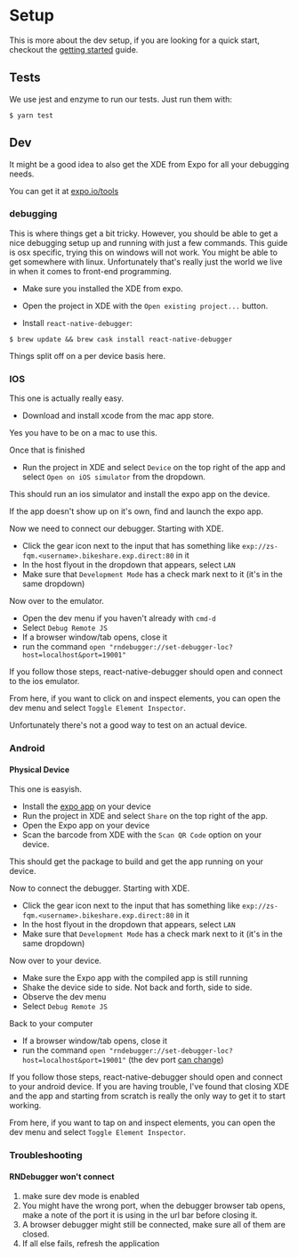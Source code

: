 # Setup
This is more about the dev setup, if you are looking for a quick start, checkout the [getting started](getting-started.md) guide.

## Tests
We use jest and enzyme to run our tests. Just run them with:
```
$ yarn test
```

## Dev
It might be a good idea to also get the XDE from Expo for all your debugging needs.

You can get it at [expo.io/tools](https://expo.io/tools)

### debugging
This is where things get a bit tricky. However, you should be able to get a nice debugging setup up and running with just a few commands. This guide is osx specific, trying this on windows will not work. You might be able to get somewhere with linux. Unfortunately that's really just the world we live in when it comes to front-end programming.

- Make sure you installed the XDE from expo.

- Open the project in XDE with the `Open existing project...` button.

- Install `react-native-debugger`:
```
$ brew update && brew cask install react-native-debugger
```

Things split off on a per device basis here.

### IOS
This one is actually really easy.
- Download and install xcode from the mac app store.

Yes you have to be on a mac to use this.

Once that is finished
- Run the project in XDE and select `Device` on the top right of the app and select `Open on iOS simulator` from the dropdown.

This should run an ios simulator and install the expo app on the device.

If the app doesn't show up on it's own, find and launch the expo app.

Now we need to connect our debugger. Starting with XDE.
- Click the gear icon next to the input that has something like `exp://zs-fqm.<username>.bikeshare.exp.direct:80` in it
- In the host flyout in the dropdown that appears, select `LAN`
- Make sure that `Development Mode` has a check mark next to it (it's in the same dropdown)

Now over to the emulator.
- Open the dev menu if you haven't already with `cmd-d`
- Select `Debug Remote JS`
- If a browser window/tab opens, close it
- run the command `open "rndebugger://set-debugger-loc?host=localhost&port=19001"`

If you follow those steps, react-native-debugger should open and connect to the ios emulator.

From here, if you want to click on and inspect elements, you can open the dev menu and select `Toggle Element Inspector`.

Unfortunately there's not a good way to test on an actual device.

### Android
#### Physical Device
This one is easyish.

- Install the [expo app](https://play.google.com/store/apps/details?id=host.exp.exponent) on your device
- Run the project in XDE and select `Share` on the top right of the app.
- Open the Expo app on your device
- Scan the barcode from XDE with the `Scan QR Code` option on your device.

This should get the package to build and get the app running on your device.

Now to connect the debugger. Starting with XDE.
- Click the gear icon next to the input that has something like `exp://zs-fqm.<username>.bikeshare.exp.direct:80` in it
- In the host flyout in the dropdown that appears, select `LAN`
- Make sure that `Development Mode` has a check mark next to it (it's in the same dropdown)

Now over to your device.
- Make sure the Expo app with the compiled app is still running
- Shake the device side to side. Not back and forth, side to side.
- Observe the dev menu
- Select `Debug Remote JS`

Back to your computer
- If a browser window/tab opens, close it
- run the command `open "rndebugger://set-debugger-loc?host=localhost&port=19001"` (the dev port [can change](#troubleshooting))

If you follow those steps, react-native-debugger should open and connect to your android device. If you are having trouble, I've found that closing XDE and the app and starting from scratch is really the only way to get it to start working.

From here, if you want to tap on and inspect elements, you can open the dev menu and select `Toggle Element Inspector`.

### Troubleshooting

#### RNDebugger won't connect
1. make sure dev mode is enabled
2. You might have the wrong port, when the debugger browser tab opens, make a note of the port it is using in the url bar before closing it.
3. A browser debugger might still be connected, make sure all of them are closed.
4. If all else fails, refresh the application


